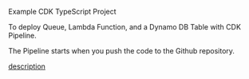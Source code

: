 Example CDK TypeScript Project

To deploy Queue, Lambda Function, and a Dynamo DB Table with CDK Pipeline.

The Pipeline starts when you push the code to the Github repository.

[description](https://note.figmentresearch.com/aws/cdkpipeline)